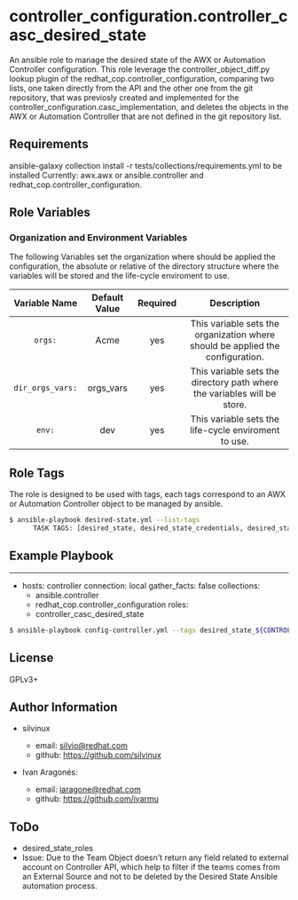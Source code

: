 controller_configuration.controller_casc_desired_state
=========

An ansible role to manage the desired state of the AWX or Automation Controller configuration. This role leverage the controller_object_diff.py lookup plugin of the redhat_cop.controller_configuration, comparing two lists, one taken directly from the API and the other one from the git repository, that was previosly created and implemented for the controller_configuration.casc_implementation, and deletes the objects in the AWX or Automation Controller that are not defined in the git repository list.


Requirements
------------

ansible-galaxy collection install -r tests/collections/requirements.yml to be installed Currently: awx.awx or ansible.controller and redhat_cop.controller_configuration.

Role Variables
--------------

### Organization and Environment Variables
The following Variables set the organization where should be applied the configuration, the absolute or relative of the directory structure where the variables will be stored and the life-cycle enviroment to use.

|Variable Name|Default Value|Required|Description|
|:---:|:---:|:---:|:---:|
|`orgs:`|Acme|yes|This variable sets the organization where should be applied the configuration.|
|`dir_orgs_vars:`|orgs_vars|yes|This variable sets the directory path where the variables will be store.|
|`env:`|dev|yes|This variable sets the life-cycle enviroment to use.|

Role Tags
----------------

The role is designed to be used with tags, each tags correspond to an AWX or Automation Controller object to be managed by ansible.

```bash
$ ansible-playbook desired-state.yml --list-tags
      TASK TAGS: [desired_state, desired_state_credentials, desired_state_groups, desired_state_hosts, desired_state_inventories, desired_state_inventory_sources, desired_state_job_templates, desired_state_organizations, desired_state_projects, desired_state_teams, desired_state_user_accounts, desired_state_workflow_job_template_nodes, desired_state_workflow_job_templates]
```

Example Playbook
----------------
---
- hosts: controller
  connection: local
  gather_facts: false
  collections:
    - ansible.controller
    - redhat_cop.controller_configuration
  roles:
    - controller_casc_desired_state

```bash
$ ansible-playbook config-controller.yml --tags desired_state_${CONTROLLER_OBJECT} -e "{orgs: ${ORGANIZATION}, dir_orgs_vars: orgs_vars, env: ${ENVIRONMENT} }" --vault-password-file ./.vault_pass.txt -e @orgs_vars/env/${ENVIRONMENT}/configure_connection_controller_credentials.yml ${OTHER}

```

License
-------

GPLv3+

Author Information
------------------

- silvinux
  - email: <silvio@redhat.com>
  - github: https://github.com/silvinux

- Ivan Aragonés:
  - email: <iaragone@redhat.com>
  - github: https://github.com/ivarmu

ToDo
------------------
- desired_state_roles
- Issue: Due to the Team Object doesn't return any field related to external account on Controller API, which help to filter if the teams comes from an External Source and not to be deleted by the Desired State Ansible automation process.
